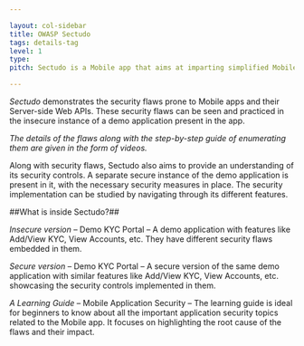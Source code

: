 ```yaml
---

layout: col-sidebar
title: OWASP Sectudo
tags: details-tag
level: 1
type: 
pitch: Sectudo is a Mobile app that aims at imparting simplified Mobile Application Security Learning.

---
```


*Sectudo* demonstrates the security flaws prone to Mobile apps and their Server-side Web APIs. These security flaws can be seen and practiced in the insecure instance of a demo application present in the app. 

_The details of the flaws along with the step-by-step guide of enumerating them are given in the form of videos._

Along with security flaws, Sectudo also aims to provide an understanding of its security controls. A separate secure instance of the demo application is present in it, with the necessary security measures in place. The security implementation can be studied by navigating through its different features.

##What is inside Sectudo?##

*Insecure version* – Demo KYC Portal – A demo application with features like Add/View KYC, View Accounts, etc. They have different security flaws embedded in them.

*Secure version* – Demo KYC Portal – A secure version of the same demo application with similar features like Add/View KYC, View Accounts, etc. showcasing the security controls implemented in them.

*A Learning Guide* – Mobile Application Security – The learning guide is ideal for beginners to know about all the important application security topics related to the Mobile app. It focuses on highlighting the root cause of the flaws and their impact. 
